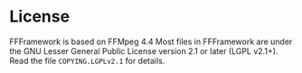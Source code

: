 # License
FFFramework is based on FFMpeg 4.4
Most files in FFFramework are under the GNU Lesser General Public License version 2.1
or later (LGPL v2.1+). Read the file `COPYING.LGPLv2.1` for details.
